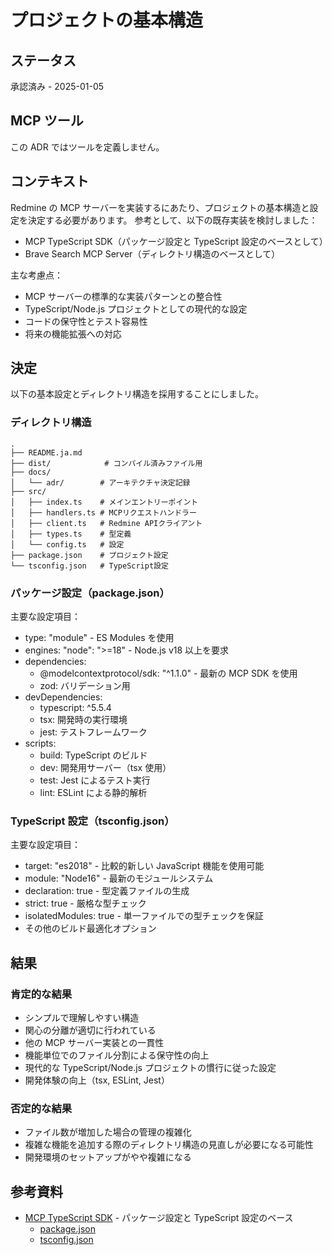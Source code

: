 # プロジェクトの基本構造

## ステータス

承認済み - 2025-01-05

## MCP ツール

この ADR ではツールを定義しません。

## コンテキスト

Redmine の MCP サーバーを実装するにあたり、プロジェクトの基本構造と設定を決定する必要があります。
参考として、以下の既存実装を検討しました：

- MCP TypeScript SDK（パッケージ設定と TypeScript 設定のベースとして）
- Brave Search MCP Server（ディレクトリ構造のベースとして）

主な考慮点：

- MCP サーバーの標準的な実装パターンとの整合性
- TypeScript/Node.js プロジェクトとしての現代的な設定
- コードの保守性とテスト容易性
- 将来の機能拡張への対応

## 決定

以下の基本設定とディレクトリ構造を採用することにしました。

### ディレクトリ構造

```
.
├── README.ja.md
├── dist/            # コンパイル済みファイル用
├── docs/
│   └── adr/        # アーキテクチャ決定記録
├── src/
│   ├── index.ts    # メインエントリーポイント
│   ├── handlers.ts # MCPリクエストハンドラー
│   ├── client.ts   # Redmine APIクライアント
│   ├── types.ts    # 型定義
│   └── config.ts   # 設定
├── package.json    # プロジェクト設定
└── tsconfig.json   # TypeScript設定
```

### パッケージ設定（package.json）

主要な設定項目：

- type: "module" - ES Modules を使用
- engines: "node": ">=18" - Node.js v18 以上を要求
- dependencies:
  - @modelcontextprotocol/sdk: "^1.1.0" - 最新の MCP SDK を使用
  - zod: バリデーション用
- devDependencies:
  - typescript: ^5.5.4
  - tsx: 開発時の実行環境
  - jest: テストフレームワーク
- scripts:
  - build: TypeScript のビルド
  - dev: 開発用サーバー（tsx 使用）
  - test: Jest によるテスト実行
  - lint: ESLint による静的解析

### TypeScript 設定（tsconfig.json）

主要な設定項目：

- target: "es2018" - 比較的新しい JavaScript 機能を使用可能
- module: "Node16" - 最新のモジュールシステム
- declaration: true - 型定義ファイルの生成
- strict: true - 厳格な型チェック
- isolatedModules: true - 単一ファイルでの型チェックを保証
- その他のビルド最適化オプション

## 結果

### 肯定的な結果

- シンプルで理解しやすい構造
- 関心の分離が適切に行われている
- 他の MCP サーバー実装との一貫性
- 機能単位でのファイル分割による保守性の向上
- 現代的な TypeScript/Node.js プロジェクトの慣行に従った設定
- 開発体験の向上（tsx, ESLint, Jest）

### 否定的な結果

- ファイル数が増加した場合の管理の複雑化
- 複雑な機能を追加する際のディレクトリ構造の見直しが必要になる可能性
- 開発環境のセットアップがやや複雑になる

## 参考資料

- [MCP TypeScript SDK](https://github.com/modelcontextprotocol/typescript-sdk) - パッケージ設定と TypeScript 設定のベース
  - [package.json](https://github.com/modelcontextprotocol/typescript-sdk/blob/main/package.json)
  - [tsconfig.json](https://github.com/modelcontextprotocol/typescript-sdk/blob/main/tsconfig.json)

